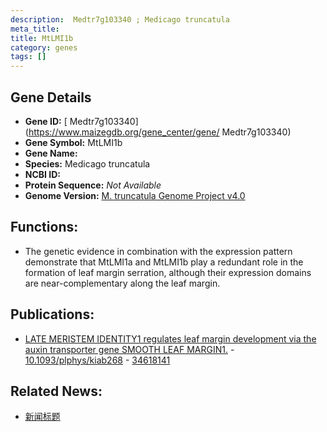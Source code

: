 ```yaml
---
description:  Medtr7g103340 ; Medicago truncatula
meta_title:
title: MtLMI1b
category: genes
tags: []
---
```


## Gene Details
- **Gene ID:**	[ Medtr7g103340](https://www.maizegdb.org/gene_center/gene/ Medtr7g103340)
- **Gene Symbol:** MtLMI1b
- **Gene Name:** 
- **Species:** Medicago truncatula
- **NCBI ID:** [  ]()
- **Protein Sequence:** *Not Available*
- **Genome Version:** [M. truncatula Genome Project v4.0]()

## Functions:
   - The genetic evidence in combination with the expression pattern demonstrate that MtLMI1a and MtLMI1b play a redundant role in the formation of leaf margin serration, although their expression domains are near-complementary along the leaf margin. 

## Publications:
   - [LATE MERISTEM IDENTITY1 regulates leaf margin development via the auxin transporter gene SMOOTH LEAF MARGIN1.]( https://academic.oup.com/plphys/article/187/1/218/6296614?login=true ) - [10.1093/plphys/kiab268]( https://academic.oup.com/plphys/article/187/1/218/6296614?login=true ) - [34618141](https://pubmed.ncbi.nlm.nih.gov/34618141/)

## Related News:
   - [新闻标题](https://mp.weixin.qq.com/s?__biz=Mzg3MDEwNDEyMg==&mid=2247512079&idx=6&sn=18bd7dfaf85301cb23da32546278510f&chksm=ce901d5af9e7944cb998117734099ea56eedbf7a79f5a9f49fca4e4f4c789731102a3634719d&scene=27#wechat_redirect)
